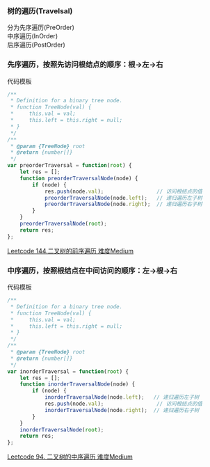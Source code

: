 ### 树的遍历(Travelsal)
分为先序遍历(PreOrder)  
中序遍历(InOrder)  
后序遍历(PostOrder)

### 先序遍历，按照先访问根结点的顺序：根->左->右  
代码模板

```javascript
/**
 * Definition for a binary tree node.
 * function TreeNode(val) {
 *     this.val = val;
 *     this.left = this.right = null;
 * }
 */
/**
 * @param {TreeNode} root
 * @return {number[]}
 */
var preorderTraversal = function(root) {
    let res = [];
    function preorderTraversalNode(node) {
        if (node) {
            res.push(node.val);                 // 访问根结点的值
            preorderTraversalNode(node.left);   // 递归遍历左子树
            preorderTraversalNode(node.right);  // 递归遍历右子树
        }
    }
    preorderTraversalNode(root);
    return res;
};
```
[Leetcode 144.二叉树的前序遍历 难度Medium](https://leetcode-cn.com/problems/binary-tree-preorder-traversal/)  

### 中序遍历，按照根结点在中间访问的顺序：左->根->右  
代码模板

```javascript
/**
 * Definition for a binary tree node.
 * function TreeNode(val) {
 *     this.val = val;
 *     this.left = this.right = null;
 * }
 */
/**
 * @param {TreeNode} root
 * @return {number[]}
 */
var inorderTraversal = function(root) {
    let res = [];
    function inorderTraversalNode(node) {
        if (node) {
            inorderTraversalNode(node.left);   // 递归遍历左子树
            res.push(node.val);                 // 访问根结点的值    
            inorderTraversalNode(node.right);  // 递归遍历右子树
        }
    }
    inorderTraversalNode(root);
    return res;
};
```
[Leetcode 94. 二叉树的中序遍历 难度Medium](https://leetcode-cn.com/problems/binary-tree-inorder-traversal/)
